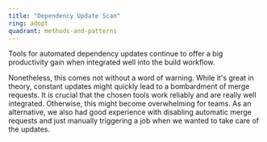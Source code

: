 ```yaml
---
title: "Dependency Update Scan"
ring: adopt
quadrant: methods-and-patterns
---
```


Tools for automated dependency updates continue to offer a big productivity gain when integrated well into the build workflow.

Nonetheless, this comes not without a word of warning.
While it's great in theory, constant updates might quickly lead to a bombardment of merge requests.
It is crucial that the chosen tools work reliably and are really well integrated. Otherwise, this might become overwhelming for teams.
As an alternative, we also had good experience with disabling automatic merge requests and just manually triggering a job when we wanted to take care of the updates.
